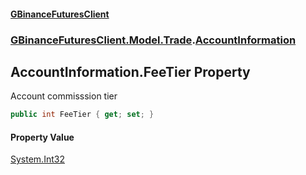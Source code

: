 #### [GBinanceFuturesClient](./index.md 'index')
### [GBinanceFuturesClient.Model.Trade](./GBinanceFuturesClient-Model-Trade.md 'GBinanceFuturesClient.Model.Trade').[AccountInformation](./GBinanceFuturesClient-Model-Trade-AccountInformation.md 'GBinanceFuturesClient.Model.Trade.AccountInformation')
## AccountInformation.FeeTier Property
Account commisssion tier  
```csharp
public int FeeTier { get; set; }
```
#### Property Value
[System.Int32](https://docs.microsoft.com/en-us/dotnet/api/System.Int32 'System.Int32')  
